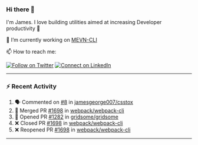 ### Hi there 👋

I'm James. I love building utilities aimed at increasing Developer productivity :raised_hands: 

🔭 I’m currently working on [MEVN-CLI](https://github.com/madlabsinc/mevn-cli)

📫 How to reach me:

[![Follow on Twitter](https://img.shields.io/badge/--twitter?label=Twitter&logo=Twitter&style=social)](https://twitter.com/james_madhacks) [![Connect on LinkedIn](https://img.shields.io/badge/--linkedin?label=LinkedIn&logo=LinkedIn&style=social)](https://www.linkedin.com/in/jamesgeorge007)

---

### :zap: Recent Activity

<!--START_SECTION:activity-->
1. 🗣 Commented on [#8](https://github.com//jamesgeorge007/csstox/issues/8) in [jamesgeorge007/csstox](https://github.com//jamesgeorge007/csstox)
2. 🎉 Merged PR [#1698](https://github.com//webpack/webpack-cli/pull/1698) in [webpack/webpack-cli](https://github.com//webpack/webpack-cli)
3. 💪 Opened PR [#1282](https://github.com//gridsome/gridsome/pull/1282) in [gridsome/gridsome](https://github.com//gridsome/gridsome)
4. ❌ Closed PR [#1698](https://github.com//webpack/webpack-cli/pull/1698) in [webpack/webpack-cli](https://github.com//webpack/webpack-cli)
5. ❌ Reopened PR [#1698](https://github.com//webpack/webpack-cli/pull/1698) in [webpack/webpack-cli](https://github.com//webpack/webpack-cli)
<!--END_SECTION:activity-->

---

<!--
**jamesgeorge007/jamesgeorge007** is a ✨ _special_ ✨ repository because its `README.md` (this file) appears on your GitHub profile.

Here are some ideas to get you started:

- 🌱 I’m currently learning ...
- 👯 I’m looking to collaborate on ...
- 🤔 I’m looking for help with ...
- 💬 Ask me about ...
- 😄 Pronouns: ...
- ⚡ Fun fact: ...
-->
